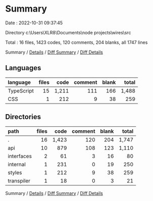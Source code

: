 # Summary

Date : 2022-10-31 09:37:45

Directory c:\\Users\\XLR8\\Documents\\node projects\\wires\\src

Total : 16 files,  1423 codes, 120 comments, 204 blanks, all 1747 lines

Summary / [Details](details.md) / [Diff Summary](diff.md) / [Diff Details](diff-details.md)

## Languages
| language | files | code | comment | blank | total |
| :--- | ---: | ---: | ---: | ---: | ---: |
| TypeScript | 15 | 1,211 | 111 | 166 | 1,488 |
| CSS | 1 | 212 | 9 | 38 | 259 |

## Directories
| path | files | code | comment | blank | total |
| :--- | ---: | ---: | ---: | ---: | ---: |
| . | 16 | 1,423 | 120 | 204 | 1,747 |
| api | 10 | 879 | 108 | 123 | 1,110 |
| interfaces | 2 | 61 | 3 | 16 | 80 |
| internal | 1 | 231 | 0 | 19 | 250 |
| styles | 1 | 212 | 9 | 38 | 259 |
| transpiler | 1 | 18 | 0 | 3 | 21 |

Summary / [Details](details.md) / [Diff Summary](diff.md) / [Diff Details](diff-details.md)